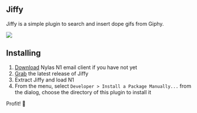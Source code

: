 ## Jiffy

Jiffy is a simple plugin to search and insert dope gifs from Giphy.

![](./preview.gif)

## Installing

1. [Download](https://nylas.com/n1) Nylas N1 email client if you have not yet
2. [Grab](https://github.com/noahbuscher/N1-Jiffy/releases) the latest release of Jiffy
3. Extract Jiffy and load N1
4. From the menu, select `Developer > Install a Package Manually...` from the dialog, choose the directory of this plugin to install it

Profit! :money_with_wings:
